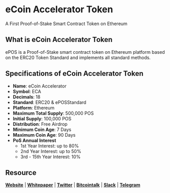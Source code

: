 # eCoin Accelerator Token
A First Proof-of-Stake Smart Contract Token on Ethereum

## What is eCoin Accelerator  Token
ePOS is a Proof-of-Stake smart contract token on Ethereum platform based on the ERC20 Token Standard and implements all standard methods. 

## Specifications of eCoin Accelerator Token
* **Name**: eCoin Accelerator
* **Symbol**: ECA
* **Decimals**: 18
* **Standard**: ERC20 & ePOSStandard
* **Platform**: Ethereum
* **Maximum Total Supply**: 500,000 POS
* **Initial Supply**: 100,000 POS
* **Distribution**: Free Airdrop
* **Minimum Coin Age**: 7 Days
* **Maximum Coin Age**: 90 Days
* **PoS Annual Interest**
  + 1st Year Interest: up to 80%
  + 2nd Year Interest: up to 50%
  + 3rd - 15th Year Interest: 10%

## Resource
**[Website](https://websitesoon.org)** | **[Whitepaper](https://websitesoon.org/whitepaper.pdf)** | **[Twitter](https://twitter/ePoSToken)**  | **[Bitcointalk](https://bitcointalk.org/)** | **[Slack](https://join.slack.com/)** | **[Telegram](https://t.me/)**
